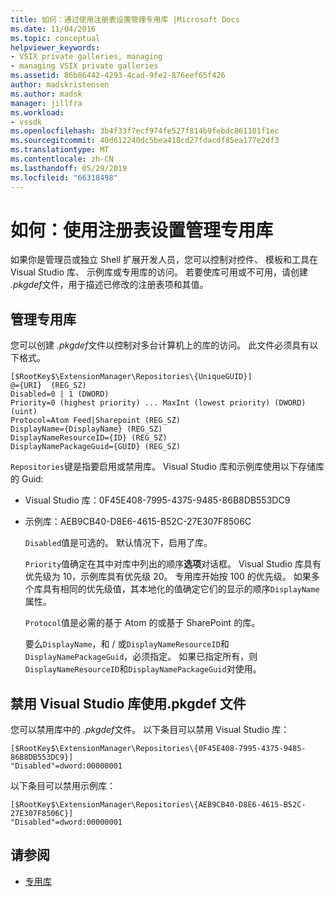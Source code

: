 ```yaml
---
title: 如何：通过使用注册表设置管理专用库 |Microsoft Docs
ms.date: 11/04/2016
ms.topic: conceptual
helpviewer_keywords:
- VSIX private galleries, managing
- managing VSIX private galleries
ms.assetid: 86b86442-4293-4cad-9fe2-876eef65f426
author: madskristensen
ms.author: madsk
manager: jillfra
ms.workload:
- vssdk
ms.openlocfilehash: 3b4f33f7ecf974fe527f814b9febdc861101f1ec
ms.sourcegitcommit: 40d612240dc5bea418cd27fdacdf85ea177e2df3
ms.translationtype: MT
ms.contentlocale: zh-CN
ms.lasthandoff: 05/29/2019
ms.locfileid: "66318498"
---
```

# <a name="how-to-manage-a-private-gallery-by-using-registry-settings"></a>如何：使用注册表设置管理专用库
如果你是管理员或独立 Shell 扩展开发人员，您可以控制对控件、 模板和工具在 Visual Studio 库、 示例库或专用库的访问。 若要使库可用或不可用，请创建 *.pkgdef*文件，用于描述已修改的注册表项和其值。

## <a name="manage-private-galleries"></a>管理专用库
 您可以创建 *.pkgdef*文件以控制对多台计算机上的库的访问。 此文件必须具有以下格式。

```
[$RootKey$\ExtensionManager\Repositories\{UniqueGUID}]
@={URI}  (REG_SZ)
Disabled=0 | 1 (DWORD)
Priority=0 (highest priority) ... MaxInt (lowest priority) (DWORD) (uint)
Protocol=Atom Feed|Sharepoint (REG_SZ)
DisplayName={DisplayName} (REG_SZ)
DisplayNameResourceID={ID} (REG_SZ)
DisplayNamePackageGuid={GUID} (REG_SZ)

```

 `Repositories`键是指要启用或禁用库。 Visual Studio 库和示例库使用以下存储库的 Guid:

- Visual Studio 库：0F45E408-7995-4375-9485-86B8DB553DC9

- 示例库：AEB9CB40-D8E6-4615-B52C-27E307F8506C

  `Disabled`值是可选的。 默认情况下，启用了库。

  `Priority`值确定在其中对库中列出的顺序**选项**对话框。 Visual Studio 库具有优先级为 10，示例库具有优先级 20。 专用库开始按 100 的优先级。 如果多个库具有相同的优先级值，其本地化的值确定它们的显示的顺序`DisplayName`属性。

  `Protocol`值是必需的基于 Atom 的或基于 SharePoint 的库。

  要么`DisplayName`，和 / 或`DisplayNameResourceID`和`DisplayNamePackageGuid`，必须指定。 如果已指定所有，则`DisplayNameResourceID`和`DisplayNamePackageGuid`对使用。

## <a name="disable-the-visual-studio-gallery-using-a-pkgdef-file"></a>禁用 Visual Studio 库使用.pkgdef 文件
 您可以禁用库中的 *.pkgdef*文件。 以下条目可以禁用 Visual Studio 库：

```
[$RootKey$\ExtensionManager\Repositories\{0F45E408-7995-4375-9485-86B8DB553DC9}]
"Disabled"=dword:00000001

```

 以下条目可以禁用示例库：

```
[$RootKey$\ExtensionManager\Repositories\{AEB9CB40-D8E6-4615-B52C-27E307F8506C}]
"Disabled"=dword:00000001

```

## <a name="see-also"></a>请参阅
- [专用库](../extensibility/private-galleries.md)